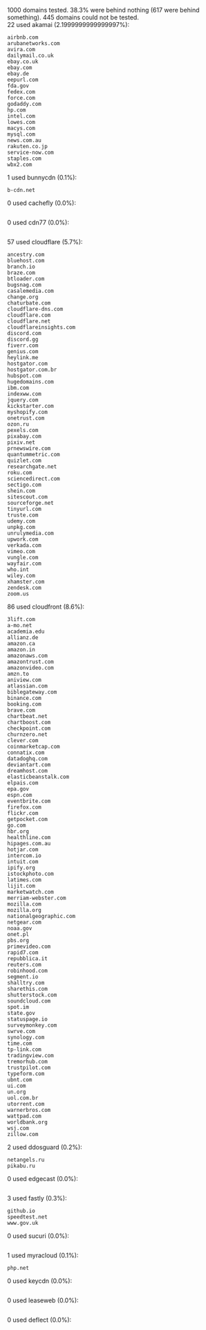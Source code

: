 1000 domains tested. 38.3% were behind nothing (617 were behind something). 445 domains could not be tested.<br>
22 used akamai (2.1999999999999997%):
```
airbnb.com
arubanetworks.com
avira.com
dailymail.co.uk
ebay.co.uk
ebay.com
ebay.de
eepurl.com
fda.gov
fedex.com
force.com
godaddy.com
hp.com
intel.com
lowes.com
macys.com
mysql.com
news.com.au
rakuten.co.jp
service-now.com
staples.com
wbx2.com
```

1 used bunnycdn (0.1%):
```
b-cdn.net
```

0 used cachefly (0.0%):
```

```

0 used cdn77 (0.0%):
```

```

57 used cloudflare (5.7%):
```
ancestry.com
bluehost.com
branch.io
braze.com
btloader.com
bugsnag.com
casalemedia.com
change.org
chaturbate.com
cloudflare-dns.com
cloudflare.com
cloudflare.net
cloudflareinsights.com
discord.com
discord.gg
fiverr.com
genius.com
heylink.me
hostgator.com
hostgator.com.br
hubspot.com
hugedomains.com
ibm.com
indexww.com
jquery.com
kickstarter.com
myshopify.com
onetrust.com
ozon.ru
pexels.com
pixabay.com
pixiv.net
prnewswire.com
quantummetric.com
quizlet.com
researchgate.net
roku.com
sciencedirect.com
sectigo.com
shein.com
sitescout.com
sourceforge.net
tinyurl.com
truste.com
udemy.com
unpkg.com
unrulymedia.com
upwork.com
verkada.com
vimeo.com
vungle.com
wayfair.com
who.int
wiley.com
xhamster.com
zendesk.com
zoom.us
```

86 used cloudfront (8.6%):
```
3lift.com
a-mo.net
academia.edu
allianz.de
amazon.ca
amazon.in
amazonaws.com
amazontrust.com
amazonvideo.com
amzn.to
aniview.com
atlassian.com
biblegateway.com
binance.com
booking.com
brave.com
chartbeat.net
chartboost.com
checkpoint.com
churnzero.net
clever.com
coinmarketcap.com
connatix.com
datadoghq.com
deviantart.com
dreamhost.com
elasticbeanstalk.com
elpais.com
epa.gov
espn.com
eventbrite.com
firefox.com
flickr.com
getpocket.com
go.com
hbr.org
healthline.com
hipages.com.au
hotjar.com
intercom.io
intuit.com
ipify.org
istockphoto.com
latimes.com
lijit.com
marketwatch.com
merriam-webster.com
mozilla.com
mozilla.org
nationalgeographic.com
netgear.com
noaa.gov
onet.pl
pbs.org
primevideo.com
rapid7.com
repubblica.it
reuters.com
robinhood.com
segment.io
shalltry.com
sharethis.com
shutterstock.com
soundcloud.com
spot.im
state.gov
statuspage.io
surveymonkey.com
swrve.com
synology.com
time.com
tp-link.com
tradingview.com
tremorhub.com
trustpilot.com
typeform.com
ubnt.com
ui.com
un.org
uol.com.br
utorrent.com
warnerbros.com
wattpad.com
worldbank.org
wsj.com
zillow.com
```

2 used ddosguard (0.2%):
```
netangels.ru
pikabu.ru
```

0 used edgecast (0.0%):
```

```

3 used fastly (0.3%):
```
github.io
speedtest.net
www.gov.uk
```

0 used sucuri (0.0%):
```

```

1 used myracloud (0.1%):
```
php.net
```

0 used keycdn (0.0%):
```

```

0 used leaseweb (0.0%):
```

```

0 used deflect (0.0%):
```

```
